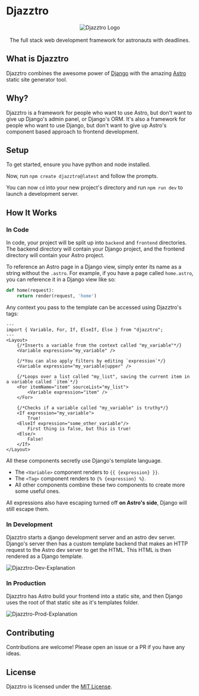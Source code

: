 # Djazztro

<p align="center">
<img src="https://user-images.githubusercontent.com/25644444/201508399-c98f41ab-3790-4c20-b82c-5b47ff3370f2.png" alt="Djazztro Logo"/><br/><br/>
The full stack web development framework for astronauts with deadlines.
</p>

## What is Djazztro

Djazztro combines the awesome power of [Django](https://www.djangoproject.com/) with the amazing [Astro](https://www.astro.build/) static site generator tool.

## Why?

Djazztro is a framework for people who want to use Astro, but don't want to give up Django's admin panel, or Django's ORM. It's also a framework for people who want to use Django, but don't want to give up Astro's component based approach to frontend development.

## Setup

To get started, ensure you have python and node installed.

Now, run `npm create djazztro@latest` and follow the prompts.

You can now `cd` into your new project's directory and run `npm run dev` to launch a development server.

## How It Works

### In Code

In code, your project will be split up into `backend` and `frontend` directories. The backend directory will contain your Django project, and the frontend directory will contain your Astro project.

To reference an Astro page in a Django view, simply enter its name as a string without the `.astro`. For example, if you have a page called `home.astro`, you can reference it in a Django view like so:

```python
def home(request):
    return render(request, 'home')
```

Any context you pass to the template can be accessed using Djazztro's tags:

```astro
---
import { Variable, For, If, ElseIf, Else } from "djazztro";
---
<Layout>
    {/*Inserts a variable from the context called "my_variable"*/}
    <Variable expression="my_variable" />

    {/*You can also apply filters by editing `expression`*/}
    <Variable expression="my_variable|upper" />

    {/*Loops over a list called "my_list", saving the current item in a variable called `item`*/}
    <For itemName="item" sourceList="my_list">
        <Variable expression="item" />
    </For>

    {/*Checks if a variable called "my_variable" is truthy*/}
    <If expression="my_variable">
        True!
    <ElseIf expression="some_other_variable"/>
        First thing is false, but this is true!
    <Else/>
        False!
    </If>
</Layout>
```

All these components secretly use Django's template language.

- The `<Variable>` component renders to `{{ {expression} }}`.
- The `<Tag>` component renders to `{% {expression} %}`.
- All other components combine these two components to create more some useful ones.

All expressions also have escaping turned off **on Astro's side**, Django will still escape them.

### In Development

Djazztro starts a django development server and an astro dev server. Django's server then has a custom template backend that makes an HTTP request to the Astro dev server to get the HTML. This HTML is then rendered as a Django template.

![Djazztro-Dev-Explanation](https://user-images.githubusercontent.com/25644444/201508127-5d5d76b2-0f07-4c8c-a80a-9a0e3718104f.png)

### In Production

Djazztro has Astro build your frontend into a static site, and then Django uses the root of that static site as it's templates folder.

![Djazztro-Prod-Explanation](https://user-images.githubusercontent.com/25644444/201508342-d728a9ff-aead-4544-baa9-9de8adc9f026.png)

## Contributing

Contributions are welcome! Please open an issue or a PR if you have any ideas.

## License

Djazztro is licensed under the [MIT License](LICENSE).
